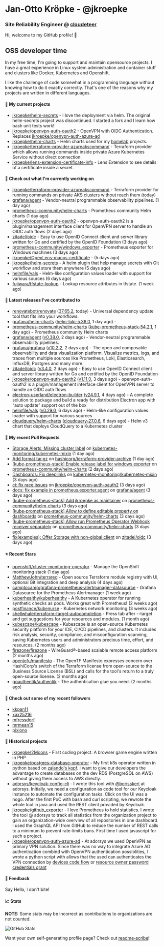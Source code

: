 # Jan-Otto Kröpke - @jkroepke
### Site Reliability Engineer @ [cloudeteer](https://cloudeteer.de/)

Hi, welcome to my GitHub profile! 👋

## OSS developer time
In my free time, I'm going to support and maintain opensource projects. I have a great experience in Linux system administration and container stuff and clusters like Docker, Kubernetes and Openshift.

I like the challenge of code somewhat in a programming language without knowing how to do it exactly correctly. That's one of the reasons why my projects are written in different languages.

#### 🌱 My current projects
- [jkroepke/helm-secrets](https://github.com/jkroepke/helm-secrets) - I love the deployment via helm. The original helm-secrets project was discontinued. I started a fork and I learn how bash unit tests work!
- [jkroepke/openvpn-auth-oauth2](https://github.com/jkroepke/openvpn-auth-oauth2) - OpenVPN with OIDC Authentication. Replaces  [jkroepke/openvpn-auth-azure-ad](https://github.com/jkroepke/openvpn-auth-azure-ad) 
- [jkroepke/helm-charts](https://github.com/jkroepke/helm-charts) - Helm charts used for my [homelab](https://github.com/jkroepke/homelab) projects.
- [jkroepke/terraform-provider-azureakscommand](https://github.com/jkroepke/terraform-provider-azureakscommand) - Terraform provider which allows running commands inside private Azure Kubernetes Service without direct connection.
- [jkroepke/lens-extension-certificate-info](https://github.com/jkroepke/lens-extension-certificate-info) - Lens Extension to see details of a certificate inside a secret.

#### 👷 Check out what I'm currently working on

- [jkroepke/terraform-provider-azureakscommand](https://github.com/jkroepke/terraform-provider-azureakscommand) - Terraform provider for running commands on private AKS clusters without reach them (today)
- [grafana/agent](https://github.com/grafana/agent) - Vendor-neutral programmable observability pipelines. (1 day ago)
- [prometheus-community/helm-charts](https://github.com/prometheus-community/helm-charts) - Prometheus community Helm charts (1 day ago)
- [jkroepke/openvpn-auth-oauth2](https://github.com/jkroepke/openvpn-auth-oauth2) - openvpn-auth-oauth2 is a plugin/management interface client for OpenVPN server to handle an OIDC auth flows (2 days ago)
- [zitadel/oidc](https://github.com/zitadel/oidc) - Easy to use OpenID Connect client and server library written for Go and certified by the OpenID Foundation (3 days ago)
- [prometheus-community/windows_exporter](https://github.com/prometheus-community/windows_exporter) - Prometheus exporter for Windows machines (3 days ago)
- [jkroepke/OpenLens-macos-certificate](https://github.com/jkroepke/OpenLens-macos-certificate) -  (5 days ago)
- [jkroepke/helm-secrets](https://github.com/jkroepke/helm-secrets) - A helm plugin that help manage secrets with Git workflow and store them anywhere (5 days ago)
- [helmfile/vals](https://github.com/helmfile/vals) - Helm-like configuration values loader with support for various sources (6 days ago)
- [fujiwara/tfstate-lookup](https://github.com/fujiwara/tfstate-lookup) - Lookup resource attributes in tfstate. (1 week ago)

#### 🔭 Latest releases I've contributed to

- [renovatebot/renovate](https://github.com/renovatebot/renovate) ([37.65.2](https://github.com/renovatebot/renovate/releases/tag/37.65.2), today) - Universal dependency update tool that fits into your workflows.
- [grafana/helm-charts](https://github.com/grafana/helm-charts) ([helm-loki-5.38.0](https://github.com/grafana/helm-charts/releases/tag/helm-loki-5.38.0), 1 day ago) - 
- [prometheus-community/helm-charts](https://github.com/prometheus-community/helm-charts) ([kube-prometheus-stack-54.2.1](https://github.com/prometheus-community/helm-charts/releases/tag/kube-prometheus-stack-54.2.1), 1 day ago) - Prometheus community Helm charts
- [grafana/agent](https://github.com/grafana/agent) ([v0.38.0](https://github.com/grafana/agent/releases/tag/v0.38.0), 2 days ago) - Vendor-neutral programmable observability pipelines.
- [grafana/grafana](https://github.com/grafana/grafana) ([v10.2.2](https://github.com/grafana/grafana/releases/tag/v10.2.2), 2 days ago) - The open and composable observability and data visualization platform. Visualize metrics, logs, and traces from multiple sources like Prometheus, Loki, Elasticsearch, InfluxDB, Postgres and many more. 
- [zitadel/oidc](https://github.com/zitadel/oidc) ([v3.4.0](https://github.com/zitadel/oidc/releases/tag/v3.4.0), 2 days ago) - Easy to use OpenID Connect client and server library written for Go and certified by the OpenID Foundation
- [jkroepke/openvpn-auth-oauth2](https://github.com/jkroepke/openvpn-auth-oauth2) ([v1.11.0](https://github.com/jkroepke/openvpn-auth-oauth2/releases/tag/v1.11.0), 3 days ago) - openvpn-auth-oauth2 is a plugin/management interface client for OpenVPN server to handle an OIDC auth flows
- [electron-userland/electron-builder](https://github.com/electron-userland/electron-builder) ([v24.9.1](https://github.com/electron-userland/electron-builder/releases/tag/v24.9.1), 4 days ago) - A complete solution to package and build a ready for distribution Electron app with “auto update” support out of the box
- [helmfile/vals](https://github.com/helmfile/vals) ([v0.29.0](https://github.com/helmfile/vals/releases/tag/v0.29.0), 6 days ago) - Helm-like configuration values loader with support for various sources
- [cloudquery/helm-charts](https://github.com/cloudquery/helm-charts) ([cloudquery-27.0.6](https://github.com/cloudquery/helm-charts/releases/tag/cloudquery-27.0.6), 6 days ago) - Helm v3 chart that deploys CloudQuery to a Kubernetes cluster

#### 🔨 My recent Pull Requests

- [Storage Alerts: Missing cluster label](https://github.com/kubernetes-monitoring/kubernetes-mixin/pull/885) on [kubernetes-monitoring/kubernetes-mixin](https://github.com/kubernetes-monitoring/kubernetes-mixin) (1 day ago)
- [Add format tar.gz](https://github.com/hashicorp/terraform-provider-archive/pull/277) on [hashicorp/terraform-provider-archive](https://github.com/hashicorp/terraform-provider-archive) (1 day ago)
- [[kube-prometheus-stack] Enable release label for windows exporter](https://github.com/prometheus-community/helm-charts/pull/4029) on [prometheus-community/helm-charts](https://github.com/prometheus-community/helm-charts) (2 days ago)
- [Dashboards: Fix deeplinks](https://github.com/kubernetes-monitoring/kubernetes-mixin/pull/884) on [kubernetes-monitoring/kubernetes-mixin](https://github.com/kubernetes-monitoring/kubernetes-mixin) (3 days ago)
- [ci: fix race issues](https://github.com/jkroepke/openvpn-auth-oauth2/pull/69) on [jkroepke/openvpn-auth-oauth2](https://github.com/jkroepke/openvpn-auth-oauth2) (3 days ago)
- [docs: fix example in  prometheus.exporter.agent](https://github.com/grafana/agent/pull/5816) on [grafana/agent](https://github.com/grafana/agent) (3 days ago)
- [[kube-prometheus-stack] Add jkroepke as maintainer](https://github.com/prometheus-community/helm-charts/pull/4025) on [prometheus-community/helm-charts](https://github.com/prometheus-community/helm-charts) (3 days ago)
- [[kube-prometheus-stack] Allow to define editable property on dashboards](https://github.com/prometheus-community/helm-charts/pull/4024) on [prometheus-community/helm-charts](https://github.com/prometheus-community/helm-charts) (3 days ago)
- [[kube-prometheus-stack] Allow run Prometheus Operator Webhook receiver separately](https://github.com/prometheus-community/helm-charts/pull/4023) on [prometheus-community/helm-charts](https://github.com/prometheus-community/helm-charts) (3 days ago)
- [fix(examples): Offer Storage with non-global client](https://github.com/zitadel/oidc/pull/489) on [zitadel/oidc](https://github.com/zitadel/oidc) (3 days ago)

#### ⭐ Recent Stars

- [openshift/cluster-monitoring-operator](https://github.com/openshift/cluster-monitoring-operator) - Manage the OpenShift monitoring stack (1 day ago)
- [MatthewJohn/terrareg](https://github.com/MatthewJohn/terrareg) - Open source Terraform module registry with UI, optional Git integration and deep analysis (4 days ago)
- [camptocamp/grafana-prometheus-alertmanager-datasource](https://github.com/camptocamp/grafana-prometheus-alertmanager-datasource) - Grafana Datasource for the Prometheus Alertmanager (1 week ago)
- [kuberhealthy/kuberhealthy](https://github.com/kuberhealthy/kuberhealthy) - A Kubernetes operator for running synthetic checks as pods. Works great with Prometheus! (2 weeks ago)
- [postfinance/kubenurse](https://github.com/postfinance/kubenurse) - Kubernetes network monitoring (3 weeks ago)
- [shellwhale/terraform-target-autocompletion](https://github.com/shellwhale/terraform-target-autocompletion) - Press tab after --target and get suggestions for your resources and modules. (1 month ago)
- [kubescape/kubescape](https://github.com/kubescape/kubescape) - Kubescape is an open-source Kubernetes security platform for your IDE, CI/CD pipelines, and clusters. It includes risk analysis, security, compliance, and misconfiguration scanning, saving Kubernetes users and administrators precious time, effort, and resources. (2 months ago)
- [firezone/firezone](https://github.com/firezone/firezone) - WireGuard®-based scalable remote access platform (2 months ago)
- [opentofu/manifesto](https://github.com/opentofu/manifesto) - The OpenTF Manifesto expresses concern over HashiCorp&#39;s switch of the Terraform license from open-source to the Business Source License (BSL) and calls for the tool&#39;s return to a truly open-source license. (2 months ago)
- [goauthentik/authentik](https://github.com/goauthentik/authentik) - The authentication glue you need. (2 months ago)

#### 👯 Check out some of my recent followers

- [kkpan11](https://github.com/kkpan11)
- [xax25216](https://github.com/xax25216)
- [mfressdorf](https://github.com/mfressdorf)
- [mrmean15](https://github.com/mrmean15)
- [pixiono](https://github.com/pixiono)

#### 📜 Historical projects
- [jkroepke/2Moons](https://github.com/jkroepke/2Moons) - First coding project. A browser game engine written in PHP
- [jkroepke/postgres-database-operator](https://github.com/jkroepke/postgres-database-operator) - My first k8s operator written in python based on [zalando's kopf](https://github.com/zalando-incubator/kopf). I want to give our developers the advantage to create databases on the dev RDS (PostgreSQL on AWS) without giving them access to AWS directly.
- [adorsys/keycloak-config-cli](https://github.com/adorsys/keycloak-config-cli) - I wrote this tool with [@borisskert](https://github.com/borisskert) at adorsys. Initially, we need a configuration as code tool for our Keycloak instance to automate the configuration tasks. Click on the UI was a nogo. After the first PoC with bash and curl scripting, we rewrote the whole tool in java and used the REST client provided by Keycloak.
- [jkroepke/github_exporter](https://github.com/jkroepke/github_exporter) - I love Prometheus to hold statistics. I wrote the tool @ adorsys to track all statistics from the organization project to gain an organization-wide overview of all repositories in one dashboard. I used the GraphQL API from GitHub to reduce the number of REST calls to a minimum to prevent rate-limits bans. First time I used javascript for such a project.
- [jkroepke/openvpn-auth-azure-ad](https://github.com/jkroepke/openvpn-auth-azure-ad) - At adorsys we used OpenVPN as primary VPN solution. Since there was no way to integrate Azure AD authentication combind with OpenVPN authentication possiblities, I wrote a python script with allows that the used can authenticates the VPN connection by [devices code flow](https://docs.microsoft.com/en-us/azure/active-directory/develop/v2-oauth2-device-code) or [resource owner password credentials grant](https://docs.microsoft.com/en-us/azure/active-directory/develop/v2-oauth-ropc)

#### 💬 Feedback

Say Hello, I don't bite!

#### 📈 Stats

**NOTE:** Some stats may be incorrect as contributions to organizations
are not counted.

![GitHub Stats](https://github-readme-stats.vercel.app/api?username=jkroepke&count_private=false&theme=tokyonight&show_icons=true)

Want your own self-generating profile page? Check out [readme-scribe](https://github.com/muesli/readme-scribe)!
